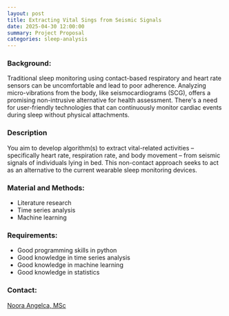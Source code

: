 ```yaml
---
layout: post
title: Extracting Vital Sings from Seismic Signals
date: 2025-04-30 12:00:00
summary: Project Proposal
categories: sleep-analysis
---
```


### Background:
Traditional sleep monitoring using contact-based respiratory and heart rate sensors can be uncomfortable and lead to poor adherence. Analyzing micro-vibrations from the body, like seismocardiograms (SCG), offers a promising non-intrusive alternative for health assessment. There's a need for user-friendly technologies that can continuously monitor cardiac events during sleep without physical attachments.

### Description
You aim to develop algorithm(s) to extract vital-related activities – specifically heart rate, respiration rate, and body movement – from seismic signals of individuals lying in bed. This non-contact approach seeks to act as an alternative to the current wearable sleep monitoring devices.

### Material and Methods:
- Literature research
- Time series analysis
- Machine learning

### Requirements:
- Good programming skills in python
- Good knowledge in time series analysis
- Good knowledge in machine learning
- Good knowledge in statistics

### Contact:
[Noora Angelca, MSc](mailto:noora.angelva@unibe.ch)
